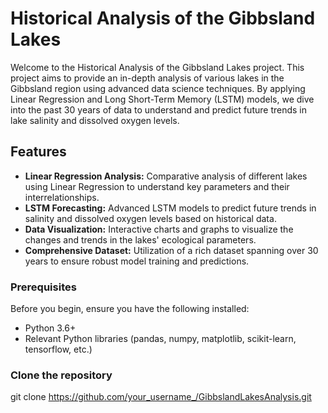  # Historical Analysis of the Gibbsland Lakes

Welcome to the Historical Analysis of the Gibbsland Lakes project. This project aims to provide an in-depth analysis of various lakes in the Gibbsland region using advanced data science techniques. By applying Linear Regression and Long Short-Term Memory (LSTM) models, we dive into the past 30 years of data to understand and predict future trends in lake salinity and dissolved oxygen levels.

## Features

- **Linear Regression Analysis:** Comparative analysis of different lakes using Linear Regression to understand key parameters and their interrelationships.
- **LSTM Forecasting:** Advanced LSTM models to predict future trends in salinity and dissolved oxygen levels based on historical data.
- **Data Visualization:** Interactive charts and graphs to visualize the changes and trends in the lakes' ecological parameters.
- **Comprehensive Dataset:** Utilization of a rich dataset spanning over 30 years to ensure robust model training and predictions.

### Prerequisites

Before you begin, ensure you have the following installed:
- Python 3.6+
- Relevant Python libraries (pandas, numpy, matplotlib, scikit-learn, tensorflow, etc.)

### Clone the repository
   git clone https://github.com/your_username_/GibbslandLakesAnalysis.git
